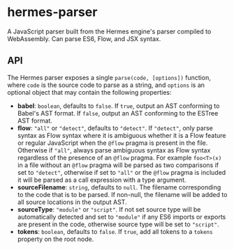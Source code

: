# hermes-parser
A JavaScript parser built from the Hermes engine's parser compiled to WebAssembly. Can parse ES6, Flow, and JSX syntax.

## API
The Hermes parser exposes a single `parse(code, [options])` function, where `code` is the source code to parse as a string, and `options` is an optional object that may contain the following properties:
- **babel**: `boolean`, defaults to `false`. If `true`, output an AST conforming to Babel's AST format. If `false`, output an AST conforming to the ESTree AST format.
- **flow**: `"all"` or `"detect"`, defaults to `"detect"`. If `"detect"`, only parse syntax as Flow syntax where it is ambiguous whether it is a Flow feature or regular JavaScript when the `@flow` pragma is present in the file. Otherwise if `"all"`, always parse ambiguous syntax as Flow syntax regardless of the presence of an `@flow` pragma. For example `foo<T>(x)` in a file without an `@flow` pragma will be parsed as two comparisons if set to `"detect"`, otherwise if set to `"all"` or the `@flow` pragma is included it will be parsed as a call expression with a type argument.
- **sourceFilename**: `string`, defaults to `null`. The filename corresponding to the code that is to be parsed. If non-null, the filename will be added to all source locations in the output AST.
- **sourceType**: `"module"` or `"script"`. If not set source type will be automatically detected and set to `"module"` if any ES6 imports or exports are present in the code, otherwise source type will be set to `"script"`.
- **tokens**: `boolean`, defaults to `false`. If `true`, add all tokens to a `tokens` property on the root node.
